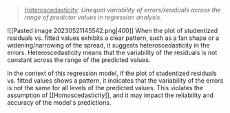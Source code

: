 ><u>Heteroscedasticity</u>: *Unequal variability of errors/residuals across the range of predictor values in regression analysis.*

![[Pasted image 20230521145542.png|400]]
When the plot of studentized residuals vs. fitted values exhibits a clear pattern, such as a fan shape or a widening/narrowing of the spread, it suggests heteroscedasticity in the errors. Heteroscedasticity means that the variability of the residuals is not constant across the range of the predicted values.

In the context of this regression model, if the plot of studentized residuals vs. fitted values shows a pattern, it indicates that the variability of the errors is not the same for all levels of the predicted values. This violates the assumption of [[Homoscedasticity]], and it may impact the reliability and accuracy of the model's predictions.
